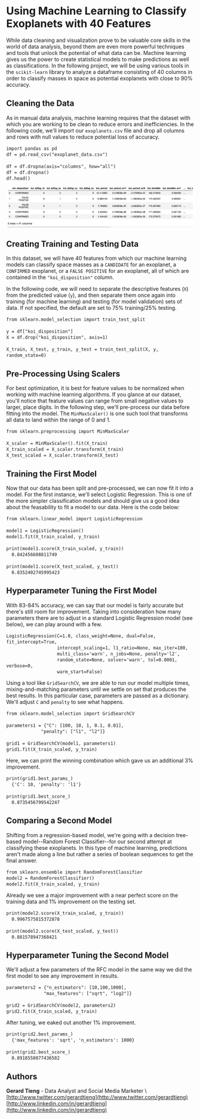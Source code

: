# Using Machine Learning to Classify Exoplanets with 40 Features
While data cleaning and visualization prove to be valuable core skills in the world of data analysis, beyond them are even more powerful techniques and tools that unlock the potential of what data can be. Machine learning gives us the power to create statistical models to make predictions as well as classifications. In the following project, we will be using various tools in the `scikit-learn` library to analyze a dataframe consisting of 40 columns in order to classify masses in space as potential exoplanets with close to 90% accuracy.

## Cleaning the Data
As in manual data analysis, machine learning requires that the dataset with which you are working to be clean to reduce errors and inefficiencies. In the following code, we'll import our `exoplanets.csv` file and drop all columns and rows with null values to reduce potential loss of accuracy.

```
import pandas as pd
df = pd.read_csv("exoplanet_data.csv")

df = df.dropna(axis="columns", how="all")
df = df.dropna()
df.head()
```
![](https://github.com/gtieng/machine-learning-exoplanets/blob/master/1_dataframe.png)

## Creating Training and Testing Data
In this dataset, we will have 40 features from which our machine learning models can classify space masses as a `CANDIDATE` for an exoplanet, a `CONFIRMED` exoplanet, or a `FALSE POSITIVE` for an exoplanet, all of which are contained in the `"koi_disposition"` column. 

In the following code, we will need to separate the descriptive features (`X`) from the predicted value (`y`), and then separate them once again into training (for machine learning) and testing (for model validation) sets of data. If not specified, the default are set to 75% training/25% testing.

```
from sklearn.model_selection import train_test_split

y = df["koi_disposition"]
X = df.drop("koi_disposition", axis=1)

X_train, X_test, y_train, y_test = train_test_split(X, y, random_state=0)
```

## Pre-Processing Using Scalers
For best optimization, it is best for feature values to be normalized when working with machine learning algorithms. If you glance at our dataset, you'll notice that feature values can range from small negative values to larger, place digits. In the following step, we'll pre-process our data before fitting into the model. The `MinMaxScaler()` is one such tool that transforms all data to land within the range of 0 and 1.

```
from sklearn.preprocessing import MinMaxScaler

X_scaler = MinMaxScaler().fit(X_train)
X_train_scaled = X_scaler.transform(X_train)
X_test_scaled = X_scaler.transform(X_test)
```
## Training the First Model
Now that our data has been split and pre-processed, we can now fit it into a model. For the first instance, we'll select Logistic Regression. This is one of the more simpler classification models and should give us a good idea about the feasability to fit a model to our data. Here is the code below:

```
from sklearn.linear_model import LogisticRegression

model1 = LogisticRegression()
model1.fit(X_train_scaled, y_train)

print(model1.score(X_train_scaled, y_train))
  0.842456608811749

print(model1.score(X_test_scaled, y_test))
  0.8352402745995423
```

## Hyperparameter Tuning the First Model
With 83-84% accuracy, we can say that our model is fairly accurate but there's still room for improvement. Taking into consideration how many parameters there are to adjust in a standard Logistic Regression model (see below), we can play around with a few.

```
LogisticRegression(C=1.0, class_weight=None, dual=False, fit_intercept=True,
                   intercept_scaling=1, l1_ratio=None, max_iter=100,
                   multi_class='warn', n_jobs=None, penalty='l2',
                   random_state=None, solver='warn', tol=0.0001, verbose=0,
                   warm_start=False)
```

Using a tool like `GridSearchCV`, we are able to run our model multiple times, mixing-and-matching parameters until we settle on set that produces the best results. In this particular case, parameters are passed as a dictionary. We'll adjust `C` and `penalty` to see what happens.

```
from sklearn.model_selection import GridSearchCV

parameters1 = {"C": [100, 10, 1, 0.1, 0.01],
             "penalty": ["l1", "l2"]}

grid1 = GridSearchCV(model1, parameters1)
grid1.fit(X_train_scaled, y_train)
```

Here, we can print the winning combination which gave us an additional 3% improvement.
```
print(grid1.best_params_)
  {'C': 10, 'penalty': 'l1'}

print(grid1.best_score_)
  0.8735456799542247
```

## Comparing a Second Model
Shifting from a regression-based model, we're going with a decision tree-based model--Random Forest Classifier--for our second attempt at classifying these exoplanets. In this type of machine learning, predictions aren't made along a line but rather a series of boolean sequences to get the final answer.

```
from sklearn.ensemble import RandomForestClassifier
model2 = RandomForestClassifier()
model2.fit(X_train_scaled, y_train)
```

Already we see a major improvement with a near perfect score on the training data and 1% improvement on the testing set.

```
print(model2.score(X_train_scaled, y_train))
  0.9967575815372878
  
print(model2.score(X_test_scaled, y_test))
  0.881578947368421
```

## Hyperparameter Tuning the Second Model
We'll adjust a few parameters of the RFC model in the same way we did the first model to see any improvement in results.

```
parameters2 = {"n_estimators": [10,100,1000],
              "max_features": ["sqrt", "log2"]}

grid2 = GridSearchCV(model2, parameters2)
grid2.fit(X_train_scaled, y_train)
```

After tuning, we eaked out another 1% improvement.

```
print(grid2.best_params_)
  {'max_features': 'sqrt', 'n_estimators': 1000}

print(grid2.best_score_)
  0.8918558077436582
```
## Authors
**Gerard Tieng** - Data Analyst and Social Media Marketer \ 
[http://www.twitter.com/gerardtieng](http://www.twitter.com/gerardtieng) \
[http://www.linkedin.com/in/gerardtieng](http://www.linkedin.com/in/gerardtieng)
